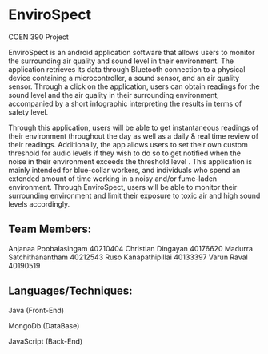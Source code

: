 # EnviroSpect
COEN 390 Project

EnviroSpect is an android application software that allows users to monitor the surrounding air quality and sound level in their environment. The application retrieves its data through Bluetooth connection to a physical device containing a microcontroller, a sound sensor, and an air quality sensor. Through a click on the application, users can obtain readings for the sound level and the air quality in their surrounding environment, accompanied by a short infographic interpreting the results in terms of safety level.

Through this application, users will be able to get instantaneous readings of their environment throughout the day as well as a daily & real time review of their readings. Additionally, the app allows users to set their own custom threshold for audio levels if they wish to do so to get notified when the noise in their  environment exceeds the threshold level . This application is mainly intended for blue-collar workers, and individuals who spend an extended amount of time working in a noisy and/or fume-laden environment. Through EnviroSpect, users will be able to monitor their surrounding environment and limit their exposure to toxic air and high sound levels accordingly. 

 
 ## Team Members:
 
Anjanaa Poobalasingam       40210404
Christian Dingayan         40176620
Madurra Satchithanantham   40212543
Ruso Kanapathipillai       40133397
Varun Raval               40190519

## Languages/Techniques:

Java (Front-End)

 MongoDb (DataBase)

JavaScript (Back-End)


 



